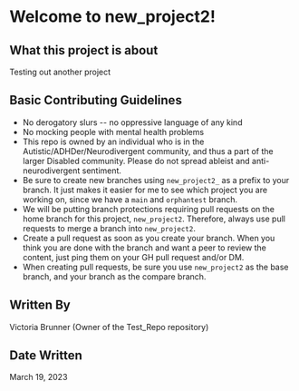 # Welcome to new_project2!

## What this project is about
Testing out another project

## Basic Contributing Guidelines
- No derogatory slurs -- no oppressive language of any kind
- No mocking people with mental health problems
- This repo is owned by an individual who is in the Autistic/ADHDer/Neurodivergent community, and thus a part of the larger Disabled community.  Please do not spread ableist and anti-neurodivergent sentiment.
- Be sure to create new branches using `new_project2_` as a prefix to your branch.  It just makes it easier for me to see which project you are working on, since we have a `main` and `orphantest` branch.
- We will be putting branch protections requiring pull requests on the home branch for this project, `new_project2`.  Therefore, always use pull requests to merge a branch into `new_project2`.
- Create a pull request as soon as you create your branch.  When you think you are done with the branch and want a peer to review the content, just ping them on your GH pull request and/or DM.
- When creating pull requests, be sure you use `new_project2` as the base branch, and your branch as the compare branch.

## Written By
Victoria Brunner (Owner of the Test_Repo repository)

## Date Written
March 19, 2023
